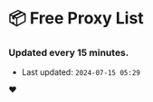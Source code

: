 # :package: Free Proxy List
### Updated every 15 minutes.

- Last updated: `2024-07-15 05:29`

:heart:
